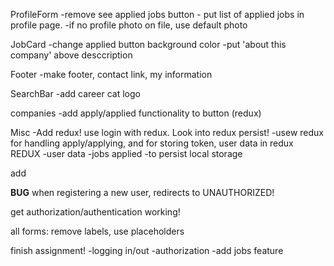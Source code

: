 

ProfileForm
  -remove see applied jobs button - put list of applied jobs in profile page.
  -if no profile photo on file, use default photo

JobCard
  -change applied button background color 
  -put 'about this company' above desccription

Footer
  -make footer, contact link, my information


SearchBar
  -add career cat logo


companies
  -add apply/applied functionality to button (redux)

  Misc
  -Add redux! use login with redux. Look into redux persist!
  -usew redux for handling apply/applying, and for storing token,
  user data in redux
    REDUX
      -user data
      -jobs applied
      -to persist local storage

add 


****BUG****
when registering a new user, 
redirects to UNAUTHORIZED! 

get authorization/authentication working!


all forms: remove labels, use placeholders

finish assignment!
-logging in/out
-authorization
-add jobs feature



